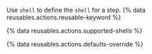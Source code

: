 Use `shell` to define the `shell` for a step. {% data reusables.actions.reusable-keyword %}

{% data reusables.actions.supported-shells %}

{% data reusables.actions.defaults-override %}
